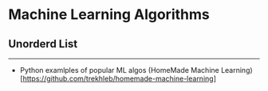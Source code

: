 # Machine Learning Algorithms
## Unorderd List
---

- Python examlples of popular ML algos (HomeMade Machine Learning)[https://github.com/trekhleb/homemade-machine-learning]
 

